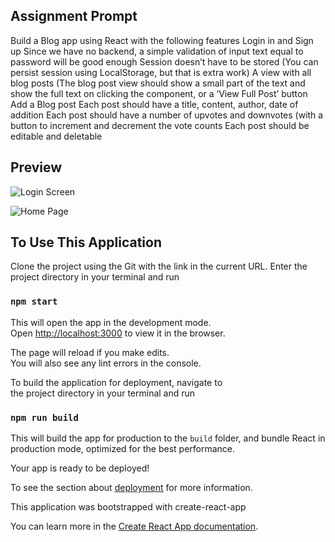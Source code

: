 ## Assignment Prompt

Build a Blog app using React with the following features
Login in and Sign up
Since we have no backend, a simple validation of input text equal to password will be good enough
Session doesn’t have to be stored (You can persist session using LocalStorage, but that is extra work)
A view with all blog posts (The blog post view should show a small part of the text and show the full text on clicking the component, or a ‘View Full Post’ button
Add a Blog post
Each post should have a title, content, author, date of addition
Each post should have a number of upvotes and downvotes (with a button to increment and decrement the vote counts
Each post should be editable and deletable

## Preview

![Login Screen]()

![Home Page]()
## To Use This Application

Clone the project using the Git with the link in the current URL. Enter the project directory in your terminal and run
### `npm start`

This will open the app in the development mode.\
Open [http://localhost:3000](http://localhost:3000) to view it in the browser.

The page will reload if you make edits.\
You will also see any lint errors in the console.

To build the application for deployment, navigate to  
the project directory in your terminal and run
### `npm run build`

This will build the app for production to the `build` folder, and bundle React in production mode, optimized for the best performance.

Your app is ready to be deployed!

To see the section about [deployment](https://facebook.github.io/create-react-app/docs/deployment) for more information.

This application was bootstrapped with create-react-app

You can learn more in the [Create React App documentation](https://facebook.github.io/create-react-app/docs/getting-started).